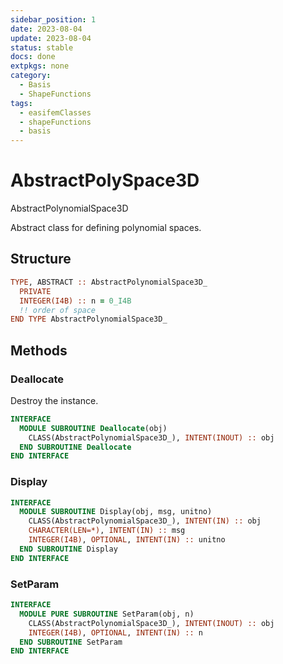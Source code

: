 ```yaml
---
sidebar_position: 1
date: 2023-08-04
update: 2023-08-04
status: stable
docs: done
extpkgs: none
category:
  - Basis
  - ShapeFunctions
tags:
  - easifemClasses
  - shapeFunctions
  - basis
---
```


# AbstractPolySpace3D

<span class="badge badge--primary"> AbstractPolynomialSpace3D </span>

Abstract class for defining polynomial spaces.

## Structure

```fortran
TYPE, ABSTRACT :: AbstractPolynomialSpace3D_
  PRIVATE
  INTEGER(I4B) :: n = 0_I4B
  !! order of space
END TYPE AbstractPolynomialSpace3D_
```

## Methods

### Deallocate

Destroy the instance.

```fortran
INTERFACE
  MODULE SUBROUTINE Deallocate(obj)
    CLASS(AbstractPolynomialSpace3D_), INTENT(INOUT) :: obj
  END SUBROUTINE Deallocate
END INTERFACE
```

### Display

```fortran
INTERFACE
  MODULE SUBROUTINE Display(obj, msg, unitno)
    CLASS(AbstractPolynomialSpace3D_), INTENT(IN) :: obj
    CHARACTER(LEN=*), INTENT(IN) :: msg
    INTEGER(I4B), OPTIONAL, INTENT(IN) :: unitno
  END SUBROUTINE Display
END INTERFACE
```

### SetParam

```fortran
INTERFACE
  MODULE PURE SUBROUTINE SetParam(obj, n)
    CLASS(AbstractPolynomialSpace3D_), INTENT(INOUT) :: obj
    INTEGER(I4B), OPTIONAL, INTENT(IN) :: n
  END SUBROUTINE SetParam
END INTERFACE
```
